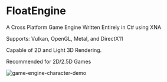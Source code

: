 # FloatEngine
A Cross Platform Game Engine Written Entirely in C# using XNA

Supports: Vulkan, OpenGL, Metal, and DirectX11

Capable of 2D and Light 3D Rendering.

Recommended for 2D/2.5D Games

![game-engine-character-demo](https://github.com/Marco-Puig/FloatEngine/assets/90495366/2a67be40-45e1-4ffd-9c3a-8df752373d7d)
